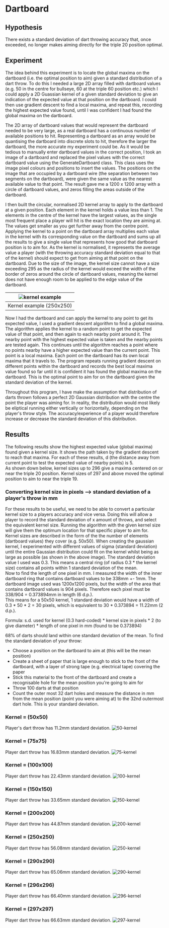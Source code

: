 # Dartboard

## Hypothesis
There exists a standard deviation of dart throwing accuracy that, once exceeded, no longer makes aiming directly for the triple 20 position optimal.

## Experiment
The idea behind this experiment is to locate the global maxima on the dartboard (i.e. the optimal position to aim) given a standard distribution of a dart throw. To do this I needed a large 2D array filled with dartboard values (e.g. 50 in the centre for bullseye, 60 at the triple 60 position etc.) which I could apply a 2D Guassian kernel of a given standard deviation to give an indication of the expected value at that position on the dartboard. I could then use gradient descent to find a local maxima, and repeat this, recording the highest expected value found, until I was confident I had found the global maxima on the dartboard.   

The 2D array of dartboard values that would represent the dartboard needed to be very large, as a real dartboard has a continuous number of available positions to hit. Representing a dartboard as an array would be quantising the dartboard into discrete slots to hit, therefore the larger the dartboard, the more accurate my experiment could be. As it would be tedious to manually enter dartboard values in the correct position, I took an image of a dartboard and replaced the pixel values with the correct dartboard value using the GenerateDartboard class. This class uses the image pixel colours and positions to insert the values. The positions on the image that are occupied by a dartboard wire (the separation between two segments on the dartboard), were given the same value as the nearest available value to that point. The result gave me a 1200 x 1200 array with a circle of dartboard values, and zeros filling the areas outside of the dartboard.

I then built the circular, normalised 2D kernel array to apply to the dartboard at a given position. Each element in the kernel holds a value less than 1. The elements in the centre of the kernel have the largest values, as the single most frequent place a player will hit is the exact location they are aiming at. The values get smaller as you get further away from the centre point. Applying the kernel to a point on the dartboard array multiplies each value in the kernel with its corresponding value on the dartboard and sums up all the results to give a single value that represents how good that dartboard position is to aim for. As the kernel is normalised, it represents the average value a player (with the throwing accuracy standard deviation equal to that of the kernel) should expect to get from aiming at that point on the dartboard. Due to the size of the image, the kernel size cannot have a size exceeding 295 as the radius of the kernel would exceed the width of the border of zeros around the circle of dartboard values, meaning the kernel does not have enough room to be applied to the edge value of the dartboard.

| ![kernel example](https://user-images.githubusercontent.com/41476809/92311923-93700d00-efb3-11ea-9ea3-014df586cfad.png) | 
|:--:| 
| Kernel example (250x250) |

Now I had the dartboard and can apply the kernel to any point to get its expected value, I used a gradient descent algorithm to find a global maxima. The algorithm applies the kernel to a random point to get the expected value of that point, and then again to each nearby point around it. The nearby point with the highest expected value is taken and the nearby points are tested again. This continues until the algorithm reaches a point where no points nearby have a higher expected value than the current point. This point is a local maxima. Each point on the dartboard has its own local maxima that it travels to. The program repeats running gradient descent on different points within the dartboard and records the best local maxima value found so far until it is confident it has found the global maxima on the dartboard. This is the optimal point to aim for on the dartboard given the standard deviation of the kernel.

Throughout this program, I have make the assumption that distribution of darts thrown follows a perfect 2D Gaussian distribution with the centre the point the player was aiming for. In reality, the distribution would most likely be eliptical running either vertically or horizontally, depending on the player's throw style. The accuracy/experience of a player would therefore increase or decrease the standard deviation of this distribution.

## Results

The following results show the highest expected value (global maxima) found given a kernel size. It shows the path taken by the gradient descent to reach that maxima. For each of these results, d (the distance away from current point to test the expected value of nearby points) is 5.   
As shown down below, kernel sizes up to 296 give a maxima centered on or near the triple 20 position. Kernel sizes of 297 and above moved the optimal position to aim to near the triple 19.

### Converting kernel size in pixels --> standard deviation of a player's throw in mm

For these results to be useful, we need to be able to convert a particular kernel size to a players accuracy and vice versa. Doing this will allow a player to record the standard deviation of x amount of throws, and select the equivalent kernel size. Running the algorithm with the given kernel size will give them the optimum location for that specific player to aim for.    
Kernel sizes are described in the form of the the number of elements (dartboard values) they cover (e.g. 50x50). When creating the gaussian kernel, I experimented with different values of sigma (standard deviation) until the entire Gaussian distribution could fit on the kernel whilst being as large as possible (as shown in the above image). The standard deviation value I used was 0.3. This means a central ring (of radius 0.3 * the kernel size) contains all points within 1 standard deviation of the mean.   
Now to find the length of one pixel in mm. I measured the width of the inner dartboard ring that contains dartboard values to be 338mm +- 1mm. The dartboard image used was 1200x1200 pixels, but the width of the area that contains dartboard values is 904 pixels. Therefore each pixel must be 338/904 = 0.373894mm in length (6 d.p.).    
This means for a 50x50 kernel, 1 standard deviation would have a width of 0.3 * 50 * 2 = 30 pixels, which is equivalent to 30 * 0.373894 = 11.22mm (2 d.p.).

Formula: s.d. used for kernel (0.3 hard-coded) * kernel size in pixels * 2 (to give diameter) * length of one pixel in mm (found to be 0.373894)

68% of darts should land within one standard deviation of the mean. To find the standard deviation of your throw:
- Choose a position on the dartboard to aim at (this will be the mean position)
- Create a sheet of paper that is large enough to stick to the front of the dartboard, with a layer of strong tape (e.g. electrical tape) covering the paper
- Stick this material to the front of the dartboard and create a recognisable hole for the mean position you're going to aim for
- Throw 100 darts at that position
- Count the outer most 32 dart holes and measure the distance in mm from the mean position (point you were aiming at) to the 32nd outermost dart hole. This is your standard deviation.

### Kernel = (50x50)
Player's dart throw has 11.2mm standard deviation.
![50-kernel](https://user-images.githubusercontent.com/41476809/92312059-35442980-efb5-11ea-9a15-bb23715bfb27.png)

### Kernel = (75x75)
Player dart throw has 16.83mm standard deviation. 
![75-kernel](https://user-images.githubusercontent.com/41476809/92312093-8f44ef00-efb5-11ea-838f-0c870ff4d293.png)

### Kernel = (100x100)
Player dart throw has 22.43mm standard deviation. 
![100-kernel](https://user-images.githubusercontent.com/41476809/92312130-d59a4e00-efb5-11ea-8fa3-d04b5de215f0.png)

### Kernel = (150x150)
Player dart throw has 33.65mm standard deviation. 
![150-kernel](https://user-images.githubusercontent.com/41476809/92312155-11cdae80-efb6-11ea-89b1-10066f0f8d1e.png)

### Kernel = (200x200)
Player dart throw has 44.87mm standard deviation. 
![200-kernel](https://user-images.githubusercontent.com/41476809/92312198-7db01700-efb6-11ea-892e-8fd199ad2c2b.png)

### Kernel = (250x250)
Player dart throw has 56.08mm standard deviation. 
![250-kernel](https://user-images.githubusercontent.com/41476809/92312255-ea2b1600-efb6-11ea-87ed-3566933d23fc.png)

### Kernel = (290x290)
Player dart throw has 65.06mm standard deviation. 
![290-kernel](https://user-images.githubusercontent.com/41476809/92312394-ffed0b00-efb7-11ea-917e-0d0f4a5e90c7.png)

### Kernel = (296x296)
Player dart throw has 66.40mm standard deviation. 
![296-kernel](https://user-images.githubusercontent.com/41476809/92312493-f021f680-efb8-11ea-9526-89e8fa7c4ec5.png)

### Kernel = (297x297)
Player dart throw has 66.63mm standard deviation. 
![297-kernel](https://user-images.githubusercontent.com/41476809/92312528-6292d680-efb9-11ea-8378-6459e96be82d.png)
